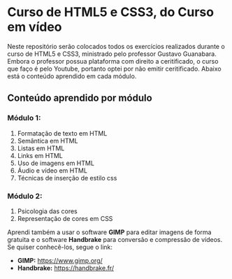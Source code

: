# Curso de HTML5 e CSS3, do Curso em vídeo

Neste repositório serão colocados todos os exercícios realizados durante o curso de HTML5 e CSS3, ministrado pelo professor Gustavo Guanabara. Embora o professor possua plataforma com direito a ceritificado, o curso que faço é pelo Youtube, portanto optei por não emitir ceritificado. Abaixo está o conteúdo aprendido em cada módulo.

## Conteúdo aprendido por módulo

### Módulo 1:
1. Formatação de texto em HTML
2. Semântica em HTML
3. Listas em HTML
4. Links em HTML
5. Uso de imagens em HTML
6. Áudio e vídeo em HTML
7. Técnicas de inserção de estilo css

### Módulo 2:
1. Psicologia das cores
2. Representação de cores em CSS

Aprendi também a usar o software **GIMP** para editar imagens de forma gratuita e o software **Handbrake** para conversão e compressão de vídeos. Se quiser conhecê-los, segue o link:
- **GIMP:** https://www.gimp.org/
- **Handbrake:**  https://handbrake.fr/
